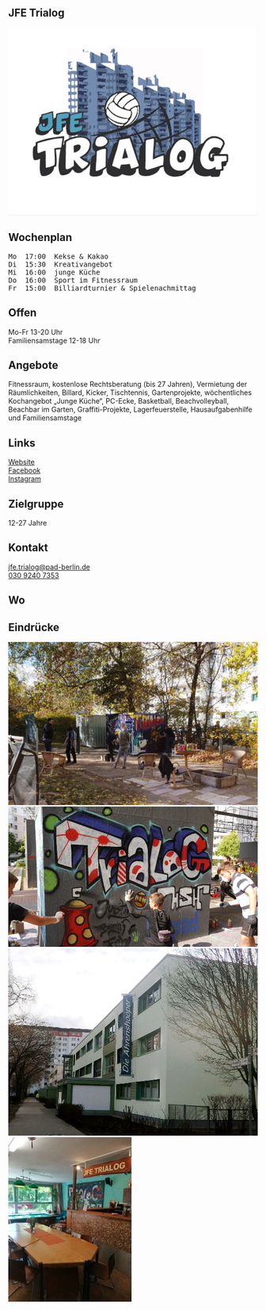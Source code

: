 ## JFE Trialog
<img id="topmedia" src="images/Logos/Trialog.jpg" />

## Wochenplan
<pre id="weeklyschedule">
Mo  17:00  Kekse & Kakao
Di  15:30  Kreativangebot
Mi  16:00  junge Küche
Do  16:00  Sport im Fitnessraum
Fr  15:00  Billiardturnier & Spielenachmittag
</pre>

## Offen
Mo-Fr 13-20 Uhr<br>
Familiensamstage 12-18 Uhr

## Angebote
<p id="activities">
Fitnessraum, kostenlose Rechtsberatung (bis 27 Jahren), Vermietung der Räumlichkeiten, Billard, Kicker, Tischtennis, Gartenprojekte, wöchentliches Kochangebot „Junge Küche“, PC-Ecke, Basketball, Beachvolleyball, Beachbar im Garten, Graffiti-Projekte, Lagerfeuerstelle, Hausaufgabenhilfe und Familiensamstage
</p>

## Links
<a target="_blank" href="https://www.pad-berlin.de/jugendarbeit-praevention-und-qualifikation/jfe-trialog">Website</a><br>
<a target="_blank" href="https://de-de.facebook.com/jfetrialog/">Facebook</a><br>
<a target="_blank" href="https://www.instagram.com/jfe.trialog/">Instagram</a>

## Zielgruppe
12-27 Jahre

## Kontakt
[jfe.trialog@pad-berlin.de](mailto:jfe.trialog@pad-berlin.de)<br>
<a href="tel:+493092407353">030 9240 7353</a>

## Wo
<div id="gmap"></div>
<script>window.onload = showMap('Ahrenshooper Straße 7, 13051 Berlin', 0, 'gmap_mini')</script>

## Eindrücke
<div class="mediacontainer">
  <img src="images/JFE_Trialog/1.jpg" />
  <img src="images/JFE_Trialog/2.jpg" />
  <img src="images/JFE_Trialog/3.jpg" />
  <img src="images/JFE_Trialog/4.jpg" />
</div>

